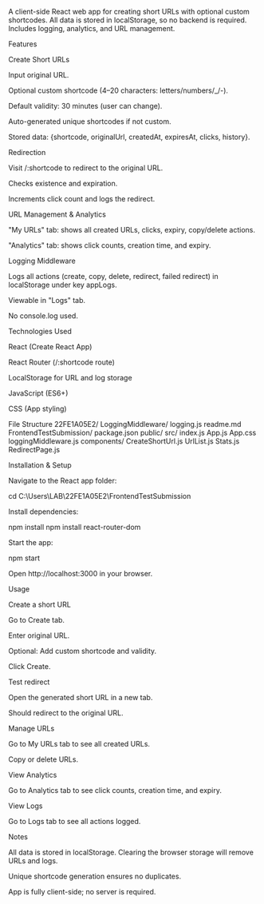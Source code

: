 

A client-side React web app for creating short URLs with optional custom shortcodes. All data is stored in localStorage, so no backend is required. Includes logging, analytics, and URL management.

Features

Create Short URLs

Input original URL.

Optional custom shortcode (4–20 characters: letters/numbers/_/-).

Default validity: 30 minutes (user can change).

Auto-generated unique shortcodes if not custom.

Stored data: {shortcode, originalUrl, createdAt, expiresAt, clicks, history}.

Redirection

Visit /:shortcode to redirect to the original URL.

Checks existence and expiration.

Increments click count and logs the redirect.

URL Management & Analytics

"My URLs" tab: shows all created URLs, clicks, expiry, copy/delete actions.

"Analytics" tab: shows click counts, creation time, and expiry.

Logging Middleware

Logs all actions (create, copy, delete, redirect, failed redirect) in localStorage under key appLogs.

Viewable in "Logs" tab.

No console.log used.

Technologies Used

React (Create React App)

React Router (/:shortcode route)

LocalStorage for URL and log storage

JavaScript (ES6+)

CSS (App styling)

File Structure
22FE1A05E2/
  LoggingMiddleware/
    logging.js
    readme.md
  FrontendTestSubmission/
    package.json
    public/
    src/
      index.js
      App.js
      App.css
      loggingMiddleware.js
      components/
        CreateShortUrl.js
        UrlList.js
        Stats.js
        RedirectPage.js

Installation & Setup

Navigate to the React app folder:

cd C:\Users\LAB\22FE1A05E2\FrontendTestSubmission


Install dependencies:

npm install
npm install react-router-dom


Start the app:

npm start


Open http://localhost:3000
 in your browser.

Usage

Create a short URL

Go to Create tab.

Enter original URL.

Optional: Add custom shortcode and validity.

Click Create.

Test redirect

Open the generated short URL in a new tab.

Should redirect to the original URL.

Manage URLs

Go to My URLs tab to see all created URLs.

Copy or delete URLs.

View Analytics

Go to Analytics tab to see click counts, creation time, and expiry.

View Logs

Go to Logs tab to see all actions logged.

Notes

All data is stored in localStorage. Clearing the browser storage will remove URLs and logs.

Unique shortcode generation ensures no duplicates.

App is fully client-side; no server is required.
